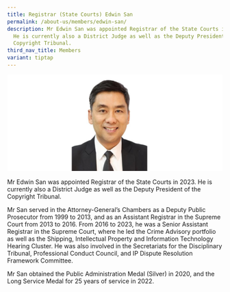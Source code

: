 ```yaml
---
title: Registrar (State Courts) Edwin San
permalink: /about-us/members/edwin-san/
description: Mr Edwin San was appointed Registrar of the State Courts in 2023.
  He is currently also a District Judge as well as the Deputy President of the
  Copyright Tribunal.
third_nav_title: Members
variant: tiptap
---
```

![](/images/reg%20edwin%20san%20(resized).jpg)

Mr Edwin San was appointed Registrar of the State Courts in 2023. He is currently also a District Judge as well as the Deputy President of the Copyright Tribunal.

Mr San served in the Attorney-General’s Chambers as a Deputy Public Prosecutor from 1999 to 2013, and as an Assistant Registrar in the Supreme Court from 2013 to 2016. From 2016 to 2023, he was a Senior Assistant Registrar in the Supreme Court, where he led the Crime Advisory portfolio as well as the Shipping, Intellectual Property and Information Technology Hearing Cluster. He was also involved in the Secretariats for the Disciplinary Tribunal, Professional Conduct Council, and IP Dispute Resolution Framework Committee.

Mr San obtained the Public Administration Medal (Silver) in 2020, and the Long Service Medal for 25 years of service in 2022.